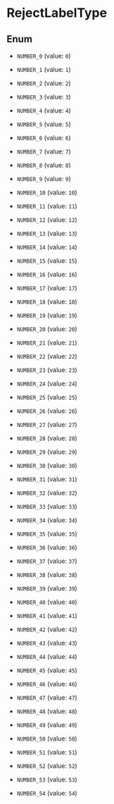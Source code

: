 

# RejectLabelType

## Enum


* `NUMBER_0` (value: `0`)

* `NUMBER_1` (value: `1`)

* `NUMBER_2` (value: `2`)

* `NUMBER_3` (value: `3`)

* `NUMBER_4` (value: `4`)

* `NUMBER_5` (value: `5`)

* `NUMBER_6` (value: `6`)

* `NUMBER_7` (value: `7`)

* `NUMBER_8` (value: `8`)

* `NUMBER_9` (value: `9`)

* `NUMBER_10` (value: `10`)

* `NUMBER_11` (value: `11`)

* `NUMBER_12` (value: `12`)

* `NUMBER_13` (value: `13`)

* `NUMBER_14` (value: `14`)

* `NUMBER_15` (value: `15`)

* `NUMBER_16` (value: `16`)

* `NUMBER_17` (value: `17`)

* `NUMBER_18` (value: `18`)

* `NUMBER_19` (value: `19`)

* `NUMBER_20` (value: `20`)

* `NUMBER_21` (value: `21`)

* `NUMBER_22` (value: `22`)

* `NUMBER_23` (value: `23`)

* `NUMBER_24` (value: `24`)

* `NUMBER_25` (value: `25`)

* `NUMBER_26` (value: `26`)

* `NUMBER_27` (value: `27`)

* `NUMBER_28` (value: `28`)

* `NUMBER_29` (value: `29`)

* `NUMBER_30` (value: `30`)

* `NUMBER_31` (value: `31`)

* `NUMBER_32` (value: `32`)

* `NUMBER_33` (value: `33`)

* `NUMBER_34` (value: `34`)

* `NUMBER_35` (value: `35`)

* `NUMBER_36` (value: `36`)

* `NUMBER_37` (value: `37`)

* `NUMBER_38` (value: `38`)

* `NUMBER_39` (value: `39`)

* `NUMBER_40` (value: `40`)

* `NUMBER_41` (value: `41`)

* `NUMBER_42` (value: `42`)

* `NUMBER_43` (value: `43`)

* `NUMBER_44` (value: `44`)

* `NUMBER_45` (value: `45`)

* `NUMBER_46` (value: `46`)

* `NUMBER_47` (value: `47`)

* `NUMBER_48` (value: `48`)

* `NUMBER_49` (value: `49`)

* `NUMBER_50` (value: `50`)

* `NUMBER_51` (value: `51`)

* `NUMBER_52` (value: `52`)

* `NUMBER_53` (value: `53`)

* `NUMBER_54` (value: `54`)




